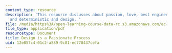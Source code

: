 ```yaml
---
content_type: resource
description: 'This resource discusses about passion, love, best engineering practice
  and deterministic and design. '
file: /media/https%3A/open-learning-course-data-rc.s3.amazonaws.com/ec-721-wheelchair-design-in-developing-countries-spring-2009/12e857c401c2a8899c81ec778437cefa_MITEC_721S09_read03_2007notes.pdf
file_type: application/pdf
resourcetype: Document
title: Design is a Passionate Process
uid: 12e857c4-01c2-a889-9c81-ec778437cefa
---
```

